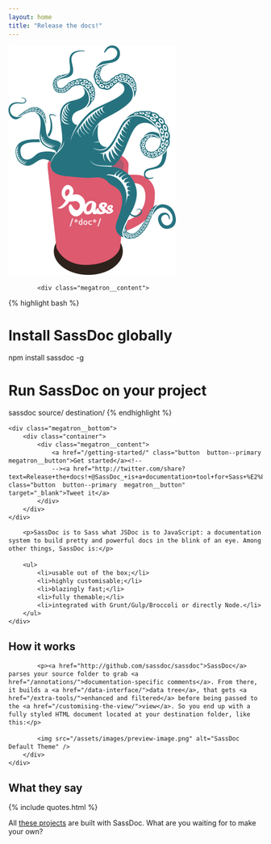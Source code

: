 ```yaml
---
layout: home
title: "Release the docs!"
---
```


<div class="megatron">
    <div class="megatron__top  clearfix">
        <div class="container">
            <img class="megatron__illustration" alt="SassDoc, release the docs!" src="/assets/images/illustration.png" />

            <div class="megatron__content">
{% highlight bash %}
# Install SassDoc globally
npm install sassdoc -g

# Run SassDoc on your project
sassdoc source/ destination/
{% endhighlight %}
            </div>
        </div>
    </div>

    <div class="megatron__bottom">
        <div class="container">
            <div class="megatron__content">
                <a href="/getting-started/" class="button  button--primary  megatron__button">Get started</a><!--
                --><a href="http://twitter.com/share?text=Release+the+docs!+@SassDoc_+is+a+documentation+tool+for+Sass+%E2%80%94&url=http://sassdoc.com" class="button  button--primary  megatron__button" target="_blank">Tweet it</a>
            </div>
        </div>
    </div>
</div>

<section class="home__section">
    <div class="container">

        <p>SassDoc is to Sass what JSDoc is to JavaScript: a documentation system to build pretty and powerful docs in the blink of an eye. Among other things, SassDoc is:</p>

        <ul>
            <li>usable out of the box;</li>
            <li>highly customisable;</li>
            <li>blazingly fast;</li>
            <li>fully themable;</li>
            <li>integrated with Grunt/Gulp/Broccoli or directly Node.</li>
        </ul>
    </div>
</section>

<section class="home__section">
    <div class="container">
        <h2 class="home__section-heading">How it works</h2>
    </div>
    <div class="home__section-content">
        <div class="container">

            <p><a href="http://github.com/sassdoc/sassdoc">SassDoc</a> parses your source folder to grab <a href="/annotations/">documentation-specific comments</a>. From there, it builds a <a href="/data-interface/">data tree</a>, that gets <a href="/extra-tools/">enhanced and filtered</a> before being passed to the <a href="/customising-the-view/">view</a>. So you end up with a fully styled HTML document located at your destination folder, like this:</p>

            <img src="/assets/images/preview-image.png" alt="SassDoc Default Theme" />
        </div>
    </div>
</section>

<section class="home__section">
    <div class="container">
        <h2 class="home__section-heading">What they say</h2>
    </div>
    <div class="home__section-content">
        <div class="container">
            {% include quotes.html %}
        </div>
    </div>
</section>

<section class="home__section  home__section--catcher">
    <div class="home__section-content">
        <p class="container">All <a href="/gallery/">these projects</a> are built with SassDoc. What are you waiting for to make your own?</p>
    </div>
</section>
